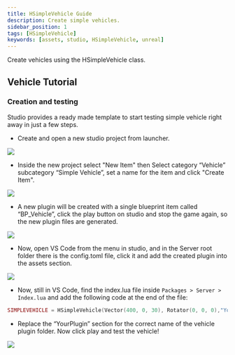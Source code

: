 ```yaml
---
title: HSimpleVehicle Guide
description: Create simple vehicles.
sidebar_position: 1
tags: [HSimpleVehicle]
keywords: [assets, studio, HSimpleVehicle, unreal]
---
```


Create vehicles using the HSimpleVehicle class.

## Vehicle Tutorial
### Creation and testing

Studio provides a ready made template to start testing simple vehicle right away in just a few steps.

* Create and open a new studio project from launcher.

![](\img\docs\assets-modding\creating-assets\studio\HSimpleVehicle\01_create_sutdio_project.png)


* Inside the new project select "New Item" then Select category “Vehicle” subcategory “Simple Vehicle”, set a name for the item and click "Create Item".

![](\img\docs\assets-modding\creating-assets\studio\HSimpleVehicle\02_new_item.png)

* A new plugin will be created with a single blueprint item called “BP_Vehicle”, click the play button on studio and stop the game again, so the new plugin files are generated.


![](\img\docs\assets-modding\creating-assets\studio\HSimpleVehicle\03_play_test.png)

* Now, open VS Code from the menu in studio, and in the Server root folder there is the config.toml file, click it and add the created plugin into the assets section.


![](\img\docs\assets-modding\creating-assets\studio\HSimpleVehicle\04_configToml.png)


* Now, still in VS Code, find the index.lua file inside `Packages > Server > Index.lua` and add the following code at the end of the file:

```Lua title='Packages\Server\Index.lua'
SIMPLEVEHICLE = HSimpleVehicle(Vector(400, 0, 30), Rotator(0, 0, 0),"YourPlugin::BP_Vehicle", CollisionType.Normal,true)
```

* Replace the “YourPlugin” section for the correct name of the vehicle plugin folder. Now click play and test the vehicle!


![](\img\docs\assets-modding\creating-assets\studio\HSimpleVehicle\05_playAndTest.png)